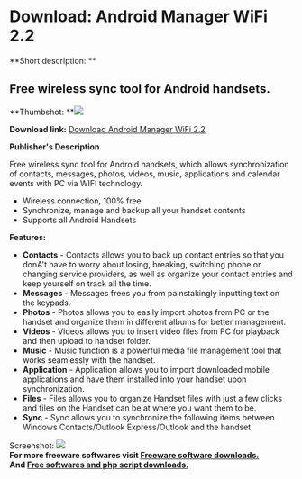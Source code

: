 # Download: Android Manager WiFi 2.2

**Short description: **

## Free wireless sync tool for Android handsets.

  
**Thumbshot: **![](http://www.freewarefiles.com/screenshot/androidwifisync_md.jpg)   
  
**Download link:** [Download Android Manager WiFi 2.2](http://freesoftwares.boysofts.com/Android-Manager-WiFi_program_61268.html)  
  

**Publisher's Description**  
  

Free wireless sync tool for Android handsets, which allows synchronization of
contacts, messages, photos, videos, music, applications and calendar events
with PC via WIFI technology.

  * Wireless connection, 100% free 
  * Synchronize, manage and backup all your handset contents 
  * Supports all Android Handsets 

**Features:**

  * **Contacts** \- Contacts allows you to back up contact entries so that you donA't have to worry about losing, breaking, switching phone or changing service providers, as well as organize your contact entries and keep yourself on track all the time. 
  * **Messages** \- Messages frees you from painstakingly inputting text on the keypads. 
  * **Photos** \- Photos allows you to easily import photos from PC or the handset and organize them in different albums for better management. 
  * **Videos** \- Videos allows you to insert video files from PC for playback and then upload to handset folder. 
  * **Music** \- Music function is a powerful media file management tool that works seamlessly with the handset. 
  * **Application** \- Application allows you to import downloaded mobile applications and have them installed into your handset upon synchronization. 
  * **Files** \- Files allows you to organize Handset files with just a few clicks and files on the Handset can be at where you want them to be. 
  * **Sync** \- Sync allows you to synchronize the following items between Windows Contacts/Outlook Express/Outlook and the handset. 

  
  
Screenshot: ![](http://www.freewarefiles.com/screenshot/androidwifisync.jpg)  
**For more freeware softwares visit [Freeware software downloads.](http://freesoftwares.boysofts.com/)**   
**And [Free softwares and php script downloads.](http://www.boysofts.com/)**

